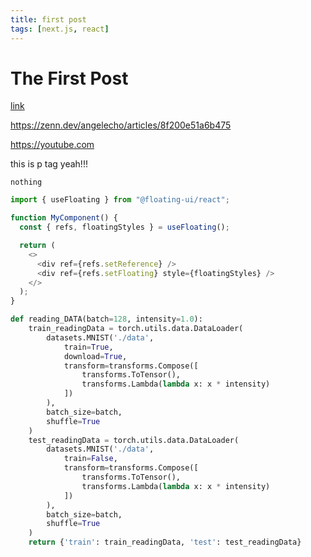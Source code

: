```yaml
---
title: first post
tags: [next.js, react]
---
```


# The First Post

[link](https://zenn.dev/angelecho/articles/8f200e51a6b475)

https://zenn.dev/angelecho/articles/8f200e51a6b475

https://youtube.com

this is p tag yeah!!!


```
nothing
```

```js:main.js
import { useFloating } from "@floating-ui/react";

function MyComponent() {
  const { refs, floatingStyles } = useFloating();

  return (
    <>
      <div ref={refs.setReference} />
      <div ref={refs.setFloating} style={floatingStyles} />
    </>
  );
}
```

```python:main.py
def reading_DATA(batch=128, intensity=1.0):
    train_readingData = torch.utils.data.DataLoader(
        datasets.MNIST('./data',
            train=True,
            download=True,
            transform=transforms.Compose([
                transforms.ToTensor(),
                transforms.Lambda(lambda x: x * intensity)
            ])
        ),
        batch_size=batch,
        shuffle=True
    )
    test_readingData = torch.utils.data.DataLoader(
        datasets.MNIST('./data',
            train=False,
            transform=transforms.Compose([
                transforms.ToTensor(),
                transforms.Lambda(lambda x: x * intensity)
            ])
        ),
        batch_size=batch,
        shuffle=True
    )
    return {'train': train_readingData, 'test': test_readingData}
```


